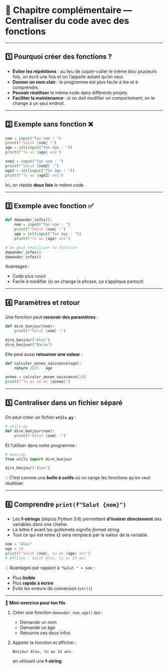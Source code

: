 # 🔹 Chapitre complémentaire — Centraliser du code avec des fonctions

---

## 1️⃣ Pourquoi créer des fonctions ?

- **Éviter les répétitions** : au lieu de copier-coller le même bloc plusieurs fois, on écrit une fois et on l’appelle autant qu’on veut.
- **Donner un nom clair** : le programme est plus facile à lire et à comprendre.
- **Pouvoir réutiliser** le même code dans différents projets.
- **Faciliter la maintenance** : si on doit modifier un comportement, on le change à un seul endroit.

---

## 2️⃣ Exemple sans fonction ❌

```python
nom = input("Ton nom : ")
print(f"Salut {nom} !")
age = int(input("Ton âge : "))
print(f"Tu as {age} ans")

nom2 = input("Ton nom : ")
print(f"Salut {nom2} !")
age2 = int(input("Ton âge : "))
print(f"Tu as {age2} ans")
```

Ici, on répète **deux fois** le même code.

---

## 3️⃣ Exemple avec fonction ✅

```python
def demander_infos():
    nom = input("Ton nom : ")
    print(f"Salut {nom} !")
    age = int(input("Ton âge : "))
    print(f"Tu as {age} ans")

# On peut réutiliser la fonction
demander_infos()
demander_infos()
```

Avantages :

- Code plus court
- Facile à modifier (si on change la phrase, ça s’applique partout)

---

## 4️⃣ Paramètres et retour

Une fonction peut **recevoir des paramètres** :

```python
def dire_bonjour(nom):
    print(f"Salut {nom} !")

dire_bonjour("Alex")
dire_bonjour("Marie")
```

Elle peut aussi **retourner une valeur** :

```python
def calculer_annee_naissance(age):
    return 2025 - age

annee = calculer_annee_naissance(14)
print(f"Tu es né en {annee}")
```

---

## 5️⃣ Centraliser dans un fichier séparé

On peut créer un fichier **`utils.py`** :

```python
# utils.py
def dire_bonjour(nom):
    print(f"Salut {nom} !")
```

Et l’utiliser dans notre programme :

```python
# main.py
from utils import dire_bonjour

dire_bonjour("Alex")
```

💡 C’est comme une **boîte à outils** où on range les fonctions qu’on veut réutiliser.

---

## 6️⃣ Comprendre `print(f"Salut {nom}")`

- Les **f-strings** (depuis Python 3.6) permettent **d’insérer directement** des variables dans une chaîne.
- La lettre **`f`** avant les guillemets signifie _format string_.
- Tout ce qui est entre **`{}`** sera remplacé par la valeur de la variable.

```python
nom = "Alex"
age = 14
print(f"Salut {nom}, tu as {age} ans")
# Affiche : Salut Alex, tu as 14 ans
```

💡 Avantages par rapport à `"Salut " + nom` :

- Plus **lisible**
- Plus **rapide à écrire**
- Évite les erreurs de conversion (`str()`)

---

📌 **Mini-exercice pour ton fils**

1. Créer une fonction `demander_nom_age()` qui :

   - Demande un nom
   - Demande un âge
   - Retourne ces deux infos

2. Appeler la fonction et afficher :

   ```
   Bonjour Alex, tu as 14 ans.
   ```

   en utilisant une **f-string**.
